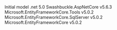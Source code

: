 Initial model
.net 											5.0
Swashbuckle.AspNetCore 							v5.6.3
Microsoft.EntityFrameworkCore.Tools 			v5.0.2
Microsoft.EntityFrameworkCore.SqlServer 		v5.0.2
Microsoft.EntityFrameworkCore 					v5.0.2